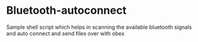 # Bluetooth-autoconnect
Sample shell script which helps in scanning the available bluetooth signals and auto connect and send files over with obex
